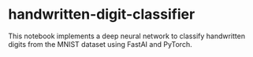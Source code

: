 # handwritten-digit-classifier
This notebook implements a deep neural network to classify handwritten digits from the MNIST dataset using FastAI and PyTorch.
